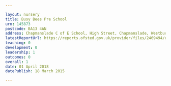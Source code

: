 ```yaml
---

layout: nursery
title: Busy Bees Pre School
urn: 145873
postcode: BA13 4AN
address: Chapmanslade C of E School, High Street, Chapmanslade, Westbury, Wiltshire, BA13 4AN
latestReportUrl: https://reports.ofsted.gov.uk/provider/files/2469494/urn/145873.pdf
teaching: 0
development: 0
leadership: 1
outcomes: 0
overall: 1
date: 01 April 2018 
datePublish: 18 March 2015

---
```

